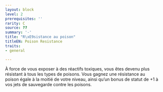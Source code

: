 ```yaml
---
layout: block
level: 2
prerequisites: ''
rarity: C
source: ??
summary: '-'
title: "R\xE9sistance au poison"
titleEN: Poison Resistance
traits:
- general

---
```


<p>À force de vous exposer à des réactifs toxiques, vous êtes devenu plus résistant à tous les types de poisons. Vous gagnez une résistance au poison égale à la moitié de votre niveau, ainsi qu’un bonus de statut de +1 à vos jets de sauvegarde contre les poisons.</p>